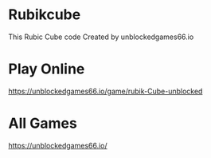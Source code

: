 # Rubikcube
This Rubic Cube code Created by unblockedgames66.io
# Play Online
https://unblockedgames66.io/game/rubik-Cube-unblocked
# All Games
https://unblockedgames66.io/
